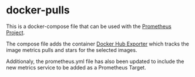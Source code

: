 # docker-pulls
This is a docker-compose file that can be used with the [Prometheus Project](https://github.com/vegasbrianc/prometheus).

The compose file adds the container [Docker Hub Exporter](https://hub.docker.com/r/infinityworks/docker-hub-exporter) which tracks the image metrics pulls and stars for the selected images. 

Additionaly, the prometheus.yml file has also been updated to include the new metrics service to be added as a Prometheus Target.
